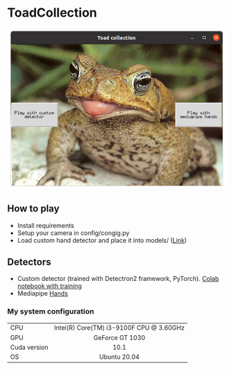 # ToadCollection


![Main menu](./media/main_screen.png)

## How to play
- Install requirements
- Setup your camera in config/congig.py
- Load custom hand detector and place it into models/ ([Link](https://drive.google.com/file/d/1haPwEW3gOe0EP_mKT2lGAe09sUvpbgUC/view?usp=sharing))


## Detectors
- Custom detector (trained with Detectron2 framework, PyTorch). [Colab notebook with training](https://colab.research.google.com/drive/15qtcSWtzulIz2ghbpqX-wKo9bea9CcRK?usp=sharing)
- Mediapipe [Hands](https://google.github.io/mediapipe/solutions/hands.html)

### My system configuration
|   |         | 
| ------------- |:-------------:|
| CPU     |  Intel(R) Core(TM) i3-9100F CPU @ 3.60GHz |
| GPU | GeForce GT 1030      |
| Cuda version | 10.1 |
| OS | Ubuntu 20.04|
